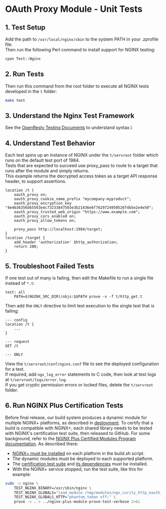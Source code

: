 # OAuth Proxy Module - Unit Tests

## 1. Test Setup

Add the path to `/usr/local/nginx/sbin` to the system PATH in your .zprofile file.\
Then run the following Perl command to install support for NGINX testing:

```bash
cpan Test::Nginx
```

## 2. Run Tests

Then run this command from the root folder to execute all NGINX tests developed in the `t` folder:

```bash
make test
```

## 3. Understand the Nginx Test Framework

See the [OpenResty Testing Documents](https://openresty.gitbooks.io/programming-openresty/content/testing/preparing-tests.html) to understand syntax.\

## 4. Understand Test Behavior

Each test spins up an instance of NGINX under the `t/servroot` folder which runs on the default test port of 1984.\
Tests that are expected to succeed use proxy_pass to route to a target that runs after the module and simply returns.\
This example returns the decrypted access token as a target API response header, to support assertions.

```nginx
location /t {
    oauth_proxy on;
    oauth_proxy_cookie_name_prefix "mycompany-myproduct";
    oauth_proxy_encryption_key "4e4636356d65563e4c73233847503e3b21436e6f7629724950526f4b5e2e4e50";
    oauth_proxy_trusted_web_origin "https://www.example.com";
    oauth_proxy_cors_enabled on;
    oauth_proxy_allow_tokens on;
    
    proxy_pass http://localhost:1984/target;
}
location /target {
    add_header 'authorization' $http_authorization;
    return 200;
}
```

## 5. Troubleshoot Failed Tests

If one test out of many is failing, then edit the Makefile to run a single file instead of `*.t`:

```text
test: all
	PATH=$(NGINX_SRC_DIR)/objs:$$PATH prove -v -f t/http_get.t
```

Then add the `ONLY` directive to limit test execution to the single test that is failing:

```text
--- config
location /t {
    ...
}

--- request
GET /t

--- ONLY
```

View the `t/servroot/conf/nginx.conf` file to see the deployed configuration for a test.\
If required, add `ngx_log_error` statements to C code, then look at test logs at `t/servroot/logs/error.log`.\
If you get cryptic permission errors or locked files, delete the `t/servroot` folder.

## 6. Run NGINX Plus Certification Tests

Before final release, our build system produces a dynamic module for multiple NGINX+ platforms, as described in [deployment](3-deployment.md). To certify that a build is compatible with NGINX+, each shared library needs to be tested with NGINX's certification test suite, then released to GitHub. For some background, refer to the [NGINX Plus Certified Modules Program documentation](https://www.nginx.com/partners/certified-module-program-documentation/#tech-doc-instructions-building). As described there:

- [NGINX+ must be installed](https://docs.nginx.com/nginx/admin-guide/installing-nginx/installing-nginx-plus/) on each platform in the build.sh script.
- The dynamic modules must be deployed to each supported platform. 
- The [certification test suite](https://www.nginx.com/partners/certified-module-program-documentation/#tech-doc-instructions-self-cert) and [its dependencies](https://www.nginx.com/partners/certified-module-program-documentation/#appendix) must be installed.
- With the NGINX+ service stopped, run the test suite, like this for example:

```sh
sudo -u nginx \
    TEST_NGINX_BINARY=/usr/sbin/nginx \
    TEST_NGINX_GLOBALS="load_module /tmp/modules/ngx_curity_http_oauth_proxy_module.so;" \
    TEST_NGINX_GLOBALS_HTTP="phantom_token off;" \
    prove -v . > ../nginx-plus-module-prove-test-verbose 2>&1
```
